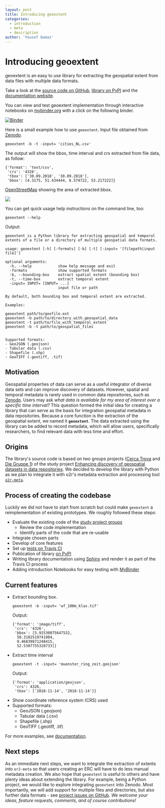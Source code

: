 ```yaml
---
layout: post
title: Introducing geoextent
categories:
  - introduction
  - meta
  - description
author: 'Yousef Qamaz'
---
```


# Introducing geoextent

geoextent is an easy to use library for extracting the geospatial extent from data files with multiple data formats.

Take a look at the [source code on GitHub](https://github.com/o2r-project/geoextent.git), [library on PyPI](https://pypi.org/project/geoextent/) and the [documentation website](https://o2r.info/geoextent/).

You can view and test geoextent implementation through interactive notebooks on [mybinder.org](https://mybinder.org) with a click on the following binder.

[![Binder](https://mybinder.org/badge_logo.svg)](https://mybinder.org/v2/gh/o2r-project/geoextent/master)


Here is a small example how to use `geoextent`. Input file obtained from [Zenodo](https://sandbox.zenodo.org/record/256820#.XeGcJJko85k).
```
geoextent -b -t -input= 'cities_NL.csv'
```
The output will show the bbox, time interval and crs extracted from file data, as follow: 

```
{'format': 'text/csv',
 'crs': '4326',
 'tbox': ['30.09.2018', '30.09.2018'],
 'bbox': [4.3175, 51.434444, 6.574722, 53.217222]}
```

[OpenStreetMap](https://www.openstreetmap.org/export#map=8/52.347/5.446) showing the area of extracted bbox. 

![](https://i.imgur.com/3JICNjd.png)


You can get quick usage help instructions on the command line, too:

```
geoextent --help
```
Output:
```
geoextent is a Python library for extracting geospatial and temporal extents of a file or a directory of multiple geospatial data formats.

usage: geoextent [-h] [-formats] [-b] [-t] [-input= '[filepath|input file]']

optional arguments:
  -h, --help            show help message and exit
  -formats              show supported formats
  -b, --bounding-box    extract spatial extent (bounding box)
  -t, --time-box        extract temporal extent
  -input= INPUT= [INPUT= ...]
                        input file or path

By default, both bounding box and temporal extent are extracted.

Examples:

geoextent path/to/geofile.ext
geoextent -b path/to/directory_with_geospatial_data
geoextent -t path/to/file_with_temporal_extent
geoextent -b -t path/to/geospatial_files


Supported formats:
- GeoJSON (.geojson)
- Tabular data (.csv)
- Shapefile (.shp)
- GeoTIFF (.geotiff, .tif)
```

## Motivation

Geospatial properties of data can serve as a useful integrator of diverse data sets and can improve discovery of datasets.
However, spatial and temporal metadata is rarely used in common data repositories, such as [Zenodo](https://zenodo.org/).
Users may ask _what data is available for my area of interest over a specific time interval?_
This question formed the initial idea for creating a library that can serve as the basis for integration geospatial metadata in data repositories.
Because a core function is the extraction of the geospatial extent, we named it **`geoextent`**.
The data extracted using the library can be added to record metadata, which will allow users, specifically researchers, to find relevant data with less time and effort.

## Origins

The library's source code is based on two groups projects ([Cerca Trova](https://github.com/KathHv/geosoftware2_ct) and [Die Gruppe 1](https://github.com/carobro/Geosoftware2)) of the study project [Enhancing discovery of geospatial datasets in data repositories](https://geosoft2.github.io/2018.html).
We decided to develop the library with Python as we plan to integrate it with o2r's metadata extraction and processing tool [`o2r-meta`](https://github.com/o2r-project/o2r-meta).

## Process of creating the codebase

Luckily we did not have to start from scratch but could make `geoextent` a reimplementation of existing prototypes.
We roughly followed these steps:

- Evaluate the existing code of the [study project groups](https://geosoft2.github.io/2018.html)
  - Review the code implementation
  - Identify parts of the code that are re-usable
- Integrate chosen parts
- Develop of core features
- Set up [tests on Travis CI](https://travis-ci.org/github/o2r-project/geoextent/)
- Publication of library [on PyPI](https://pypi.org/project/geoextent/)
- Writing library documentation using [Sphinx](https://www.sphinx-doc.org/en/master/) and render it as part of the Travis CI process
- Adding introduction Notebooks for easy testing with [MyBinder](https://mybinder.org/v2/gh/o2r-project/geoextent/master)

## Current features

- Extract bounding box. 
    ```
    geoextent -b -input= 'wf_100m_klas.tif'
    ```
    Output:
    ```
    {'format': 'image/tiff',
     'crs': '4326',
     'bbox': [5.91530075647532,
      50.3102519741084,
      9.46839871248415,
      52.5307755328733]}
    ```
- Extract time interval
     ```
    geoextent -t -input= 'muenster_ring_zeit.geojson'
    ```
    Output:
    ```
    {'format': 'application/geojson',
     'crs': 4326,
     'tbox': ['2018-11-14', '2018-11-14']}

    ```
- Show coordinate reference system (CRS) used
- Supported formats:
    - GeoJSON (.geojson)
    - Tabular data (.csv)
    - Shapefile (.shp)
    - GeoTIFF (.geotiff, .tif)

For more examples, see [documentation](https://o2r.info/geoextent/).

## Next steps

As an immediate next steps, we want to integrate the extraction of extents into `or2-meta` so that users creating an ERC will have to do less manual metadata creation.
We also hope that `geoextent` is useful to others and have plenty ideas about extending the library.
For example, being a Python project, we would like to explore integrating `geoextent` into Zenodo.
Most importantly, we will add support for multiple files and directories, but also further data formats - see [project issues on GitHub](https://github.com/o2r-project/geoextent/issues).
_We welcome your ideas, feature requests, comments, and of course contributions!_
